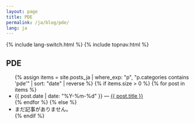 ```yaml
---
layout: page
title: PDE
permalink: /ja/blog/pde/
lang: ja
---
```


{% include lang-switch.html %} 
{% include topnav.html %}

<h2>PDE</h2>
<ul>
{% assign items = site.posts_ja | where_exp: "p", "p.categories contains 'pde'" | sort: "date" | reverse %}
{% if items.size > 0 %}
  {% for post in items %}
    <li><span class="muted">{{ post.date | date: "%Y-%m-%d" }}</span> — <a href="{{ post.url | relative_url }}">{{ post.title }}</a></li>
  {% endfor %}
{% else %}
  <li>まだ記事がありません。</li>
{% endif %}
</ul>
